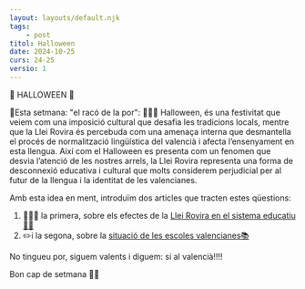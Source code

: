 ```yaml
---
layout: layouts/default.njk
tags: 
    - post
titol: Halloween
date: 2024-10-25
curs: 24-25
versio: 1
---
```


👻 HALLOWEEN 🎃 

🧄Esta setmana: "el racó de la por": 🧛🏻‍♀️ Halloween, és una festivitat que veiem com una imposició cultural que desafia les tradicions locals, mentre que la Llei Rovira és percebuda com una amenaça interna que desmantella el procés de normalització lingüística del valencià i afecta l’ensenyament en esta llengua. Així com el Halloween es presenta com un fenomen que desvia l’atenció de les nostres arrels, la Llei Rovira representa una forma de desconnexió educativa i cultural que molts considerem perjudicial per al futur de la llengua i la identitat de les valencianes.

Amb esta idea en ment, introduïm dos articles que tracten estes qüestions:

1. 📘📙📗 la primera, sobre els efectes de la [Llei Rovira en el sistema educatiu👨‍🏫](https://www.eltemps.cat/article/61260/la-llei-rovira-es-un-atemptat-greu-contra-el-proces-de-normalitzacio-del-valencia?&utm_source=twitter&utm_medium=social-media&utm_campaign=addtoany
) 
2. ✏️i la segona, sobre la [situació de les escoles valencianes📚](https://www.eltemps.cat/article/61243/una-escola-a-la-intemperie
)

No tingueu por, siguem valents i diguem: si al valencià!!!!

Bon cap de setmana 💫✨
